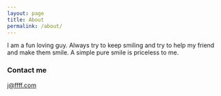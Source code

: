```yaml
---
layout: page
title: About
permalink: /about/
---
```


I am a fun loving guy. Always try to keep smiling and try to help my friend and make them smile. A simple pure smile is priceless to me. 


### Contact me

[j@ffff.com](mailto:email@domain.com)
